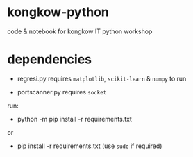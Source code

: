 # kongkow-python
code &amp; notebook for kongkow IT python workshop


# dependencies

- regresi.py requires `matplotlib`, `scikit-learn` & `numpy` to run

- portscanner.py requires `socket`

run: 

- python -m pip install -r requirements.txt

or

- pip install -r requirements.txt (use `sudo` if required)
